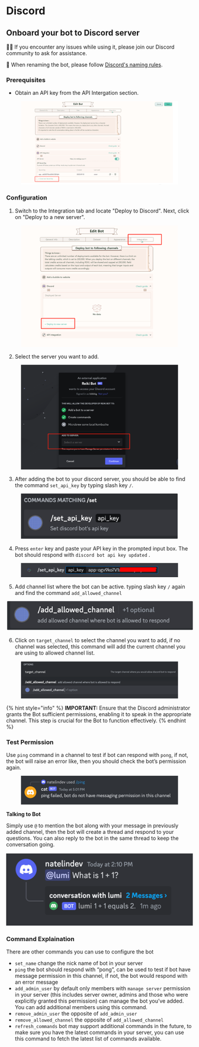 # Discord

## Onboard your bot to Discord server

💁🏼 If you encounter any issues while using it, please join our Discord community to ask for assistance.

&#x20;📌 When renaming the bot, please follow [Discord's naming rules](https://discord.com/developers/docs/resources/user).



### **Prerequisites**

* Obtain an API key from the API Intergation section.

<figure><img src="../../../../.gitbook/assets/1695699056139.png" alt=""><figcaption></figcaption></figure>

### **Configuration**

1. Switch to the Integration tab and locate "Deploy to Discord". Next, click on "Deploy to a new server".

<figure><img src="../../../../.gitbook/assets/1700533544035.png" alt=""><figcaption></figcaption></figure>

2. Select the server you want to add.

<figure><img src="../../../../.gitbook/assets/image (24).png" alt=""><figcaption></figcaption></figure>

3. After adding the bot to your discord server, you should be able to find the command `set_api_key` by typing slash key `/`.

<figure><img src="../../../../.gitbook/assets/1695699085721(1).png" alt=""><figcaption></figcaption></figure>

4. Press `enter` key and paste your API key in the prompted input box. The bot should respond with `discord bot api key updated` .

<figure><img src="../../../../.gitbook/assets/1695699204406.png" alt=""><figcaption></figcaption></figure>

5. Add channel list where the bot can be active. typing slash key `/` again and find the command `add_allowed_channel`

![](../../../../.gitbook/assets/1695699167661.png)

6. Click on `target_channel` to select the channel you want to add, if no channel was selected, this command will add the current channel you are using to allowed channel list.

<figure><img src="../../../../.gitbook/assets/1695699243318.png" alt=""><figcaption></figcaption></figure>

{% hint style="info" %}
&#x20;**IMPORTANT:** Ensure that the Discord administrator grants the Bot sufficient permissions, enabling it to speak in the appropriate channel. This step is crucial for the Bot to function effectively.
{% endhint %}



### Test Permission

Use `ping` command in a channel to test if bot can respond with `pong`, if not, the bot will raise an error like, then you should check the bot’s permission again.

<figure><img src="../../../../.gitbook/assets/1695699371191.png" alt=""><figcaption></figcaption></figure>

**Talking to Bot**

Simply use `@` to mention the bot along with your message in previously added channel, then the bot will create a thread and respond to your questions. You can also reply to the bot in the same thread to keep the conversation going.

![](../../../../.gitbook/assets/1695699326791.png)



###



### **Command Explaination**

There are other commands you can use to configure the bot

* `set_name` change the nick name of bot in your server
* `ping` the bot should respond with “pong”, can be used to test if bot have message permission in this channel, if not, the bot would respond with an error message
* `add_admin_user` by default only members with `manage server` permission in your server (this includes server owner, admins and those who were explicitly granted this permission) can manage the bot you’ve added. You can add additional members using this command.
* `remove_admin_user` the opposite of `add_admin_user`
* `remove_allowed_channel` the opposite of `add_allowed_channel`
* `refresh_commands` bot may support additional commands in the future, to make sure you have the latest commands in your server, you can use this command to fetch the latest list of commands available.
